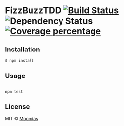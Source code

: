 # FizzBuzzTDD [![Build Status][travis-image]][travis-url] [![Dependency Status][daviddm-image]][daviddm-url] [![Coverage percentage][coveralls-image]][coveralls-url]
>

## Installation

```sh
$ npm install
```

## Usage

```sh

npm test
```
## License

MIT © [Moondas]()


[npm-image]: https://badge.fury.io/js/fizzbuzztdd.svg
[npm-url]: https://npmjs.org/package/fizzbuzztdd
[travis-image]: https://travis-ci.com/Moondas/fizzbuzztdd.svg?branch=master
[travis-url]: https://travis-ci.com/Moondas/fizzbuzztdd
[daviddm-image]: https://david-dm.org/Moondas/fizzbuzztdd.svg?theme=shields.io
[daviddm-url]: https://david-dm.org/Moondas/fizzbuzztdd
[coveralls-image]: https://coveralls.io/repos/Moondas/fizzbuzztdd/badge.svg
[coveralls-url]: https://coveralls.io/r/Moondas/fizzbuzztdd
